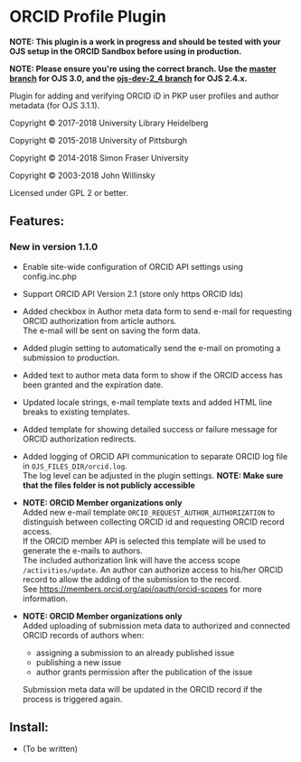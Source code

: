 # ORCID Profile Plugin

**NOTE: This plugin is a work in progress and should be tested with your OJS setup in the ORCID Sandbox before using in production.**

**NOTE: Please ensure you're using the correct branch. Use the [master branch](https://github.com/pkp/orcidProfile/tree/master) for OJS 3.0, and the [ojs-dev-2_4 branch](https://github.com/pkp/orcidProfile/tree/ojs-dev-2_4) for OJS 2.4.x.**

Plugin for adding and verifying ORCID iD in PKP user profiles and author metadata (for OJS 3.1.1).

Copyright © 2017-2018 University Library Heidelberg

Copyright © 2015-2018 University of Pittsburgh

Copyright © 2014-2018 Simon Fraser University

Copyright © 2003-2018 John Willinsky

Licensed under GPL 2 or better.

## Features:
### New in version 1.1.0
* Enable site-wide configuration of ORCID API settings using config.inc.php 
* Support ORCID API Version 2.1  (store only https ORCID Ids)
* Added checkbox in Author meta data form to send e-mail for requesting ORCID authorization from article authors.  
  The e-mail will be sent on saving the form data.
* Added plugin setting to automatically send the e-mail on promoting a submission to production.
* Added text to author meta data form to show if the ORCID access has been granted and the expiration date.
* Updated locale strings, e-mail template texts and added HTML line breaks to existing templates.
* Added template for showing detailed success or failure message for ORCID authorization redirects.
* Added logging of ORCID API communication to separate ORCID log file in `OJS_FILES_DIR/orcid.log`.  
  The log level can be adjusted in the plugin settings.
  **NOTE: Make sure that the files folder is not publicly accessible**
* **NOTE: ORCID Member organizations only**  
  Added new e-mail template `ORCID_REQUEST_AUTHOR_AUTHORIZATION` to distinguish between collecting ORCID id and requesting ORCID record access.  
  If the ORCID member API is selected this template will be used to generate the e-mails to authors.  
  The included authorization link will have the access scope `/activities/update`. An author can authorize access to his/her ORCID record to allow the adding of the submission to the record.  
  See https://members.orcid.org/api/oauth/orcid-scopes for more information.
* **NOTE: ORCID Member organizations only**  
  Added uploading of submission meta data to authorized and connected ORCID records of authors when:
  * assigning a submission to an already published issue
  * publishing a new issue
  * author grants permission after the publication of the issue  

  Submission meta data will be updated in the ORCID record if the process is triggered again.

## Install:

 * (To be written)
